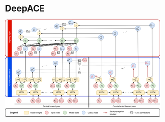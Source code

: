 DeepACE
==============================

![image](https://github.com/DennisFrauen/DeepACE/blob/main/Doc/DeepACE_architecture.png)
